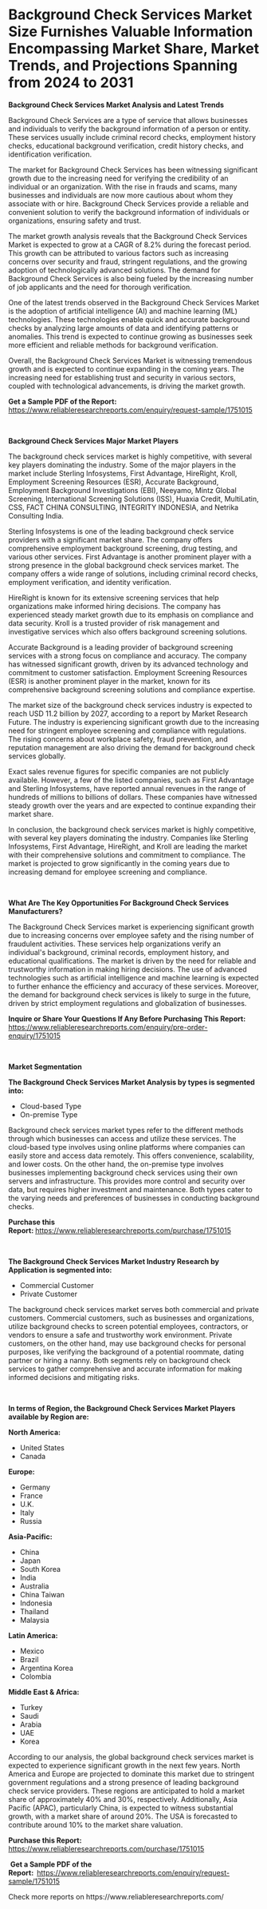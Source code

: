 <p><h1>Background Check Services Market Size Furnishes Valuable Information Encompassing Market Share, Market Trends, and Projections Spanning from 2024 to 2031</h1></p><p><strong>Background Check Services Market Analysis and Latest Trends</strong></p>
<p><p>Background Check Services are a type of service that allows businesses and individuals to verify the background information of a person or entity. These services usually include criminal record checks, employment history checks, educational background verification, credit history checks, and identification verification.</p><p>The market for Background Check Services has been witnessing significant growth due to the increasing need for verifying the credibility of an individual or an organization. With the rise in frauds and scams, many businesses and individuals are now more cautious about whom they associate with or hire. Background Check Services provide a reliable and convenient solution to verify the background information of individuals or organizations, ensuring safety and trust.</p><p>The market growth analysis reveals that the Background Check Services Market is expected to grow at a CAGR of 8.2% during the forecast period. This growth can be attributed to various factors such as increasing concerns over security and fraud, stringent regulations, and the growing adoption of technologically advanced solutions. The demand for Background Check Services is also being fueled by the increasing number of job applicants and the need for thorough verification.</p><p>One of the latest trends observed in the Background Check Services Market is the adoption of artificial intelligence (AI) and machine learning (ML) technologies. These technologies enable quick and accurate background checks by analyzing large amounts of data and identifying patterns or anomalies. This trend is expected to continue growing as businesses seek more efficient and reliable methods for background verification.</p><p>Overall, the Background Check Services Market is witnessing tremendous growth and is expected to continue expanding in the coming years. The increasing need for establishing trust and security in various sectors, coupled with technological advancements, is driving the market growth.</p></p>
<p><strong>Get a Sample PDF of the Report:&nbsp;</strong> <a href="https://www.reliableresearchreports.com/enquiry/request-sample/1751015">https://www.reliableresearchreports.com/enquiry/request-sample/1751015</a></p>
<p>&nbsp;</p>
<p><strong>Background Check Services Major Market Players</strong></p>
<p><p>The background check services market is highly competitive, with several key players dominating the industry. Some of the major players in the market include Sterling Infosystems, First Advantage, HireRight, Kroll, Employment Screening Resources (ESR), Accurate Background, Employment Background Investigations (EBI), Neeyamo, Mintz Global Screening, International Screening Solutions (ISS), Huaxia Credit, MultiLatin, CSS, FACT CHINA CONSULTING, INTEGRITY INDONESIA, and Netrika Consulting India.</p><p>Sterling Infosystems is one of the leading background check service providers with a significant market share. The company offers comprehensive employment background screening, drug testing, and various other services. First Advantage is another prominent player with a strong presence in the global background check services market. The company offers a wide range of solutions, including criminal record checks, employment verification, and identity verification.</p><p>HireRight is known for its extensive screening services that help organizations make informed hiring decisions. The company has experienced steady market growth due to its emphasis on compliance and data security. Kroll is a trusted provider of risk management and investigative services which also offers background screening solutions.</p><p>Accurate Background is a leading provider of background screening services with a strong focus on compliance and accuracy. The company has witnessed significant growth, driven by its advanced technology and commitment to customer satisfaction. Employment Screening Resources (ESR) is another prominent player in the market, known for its comprehensive background screening solutions and compliance expertise.</p><p>The market size of the background check services industry is expected to reach USD 11.2 billion by 2027, according to a report by Market Research Future. The industry is experiencing significant growth due to the increasing need for stringent employee screening and compliance with regulations. The rising concerns about workplace safety, fraud prevention, and reputation management are also driving the demand for background check services globally.</p><p>Exact sales revenue figures for specific companies are not publicly available. However, a few of the listed companies, such as First Advantage and Sterling Infosystems, have reported annual revenues in the range of hundreds of millions to billions of dollars. These companies have witnessed steady growth over the years and are expected to continue expanding their market share.</p><p>In conclusion, the background check services market is highly competitive, with several key players dominating the industry. Companies like Sterling Infosystems, First Advantage, HireRight, and Kroll are leading the market with their comprehensive solutions and commitment to compliance. The market is projected to grow significantly in the coming years due to increasing demand for employee screening and compliance.</p></p>
<p>&nbsp;</p>
<p><strong>What Are The Key Opportunities For Background Check Services Manufacturers?</strong></p>
<p><p>The Background Check Services market is experiencing significant growth due to increasing concerns over employee safety and the rising number of fraudulent activities. These services help organizations verify an individual's background, criminal records, employment history, and educational qualifications. The market is driven by the need for reliable and trustworthy information in making hiring decisions. The use of advanced technologies such as artificial intelligence and machine learning is expected to further enhance the efficiency and accuracy of these services. Moreover, the demand for background check services is likely to surge in the future, driven by strict employment regulations and globalization of businesses.</p></p>
<p><strong>Inquire or Share Your Questions If Any Before Purchasing This Report:</strong> <a href="https://www.reliableresearchreports.com/enquiry/pre-order-enquiry/1751015">https://www.reliableresearchreports.com/enquiry/pre-order-enquiry/1751015</a></p>
<p>&nbsp;</p>
<p><strong>Market Segmentation</strong></p>
<p><strong>The Background Check Services Market Analysis by types is segmented into:</strong></p>
<p><ul><li>Cloud-based Type</li><li>On-premise Type</li></ul></p>
<p><p>Background check services market types refer to the different methods through which businesses can access and utilize these services. The cloud-based type involves using online platforms where companies can easily store and access data remotely. This offers convenience, scalability, and lower costs. On the other hand, the on-premise type involves businesses implementing background check services using their own servers and infrastructure. This provides more control and security over data, but requires higher investment and maintenance. Both types cater to the varying needs and preferences of businesses in conducting background checks.</p></p>
<p><strong>Purchase this Report:&nbsp;</strong><a href="https://www.reliableresearchreports.com/purchase/1751015">https://www.reliableresearchreports.com/purchase/1751015</a></p>
<p>&nbsp;</p>
<p><strong>The Background Check Services Market Industry Research by Application is segmented into:</strong></p>
<p><ul><li>Commercial Customer</li><li>Private Customer</li></ul></p>
<p><p>The background check services market serves both commercial and private customers. Commercial customers, such as businesses and organizations, utilize background checks to screen potential employees, contractors, or vendors to ensure a safe and trustworthy work environment. Private customers, on the other hand, may use background checks for personal purposes, like verifying the background of a potential roommate, dating partner or hiring a nanny. Both segments rely on background check services to gather comprehensive and accurate information for making informed decisions and mitigating risks.</p></p>
<p>&nbsp;</p>
<p><strong>In terms of Region, the Background Check Services Market Players available by Region are:</strong></p>
<p>
    <p> <strong> North America: </strong>
        <ul>
            <li>United States</li>
            <li>Canada</li>
        </ul>
        </p> 
    <p> <strong> Europe: </strong>
        <ul>
            <li>Germany</li>
            <li>France</li>
            <li>U.K.</li>
            <li>Italy</li>
            <li>Russia</li>
        </ul>
        </p> 
    <p> <strong> Asia-Pacific: </strong>
        <ul>
            <li>China</li>
            <li>Japan</li>
            <li>South Korea</li>
            <li>India</li>
            <li>Australia</li>
            <li>China Taiwan</li>
            <li>Indonesia</li>
            <li>Thailand</li>
            <li>Malaysia</li>
        </ul>
        </p> 
    <p> <strong> Latin America: </strong>
        <ul>
            <li>Mexico</li>
            <li>Brazil</li>
            <li>Argentina Korea</li>
            <li>Colombia</li>
        </ul>
        </p> 
    <p> <strong> Middle East & Africa: </strong>
        <ul>
            <li>Turkey</li>
            <li>Saudi</li>
            <li>Arabia</li>
            <li>UAE</li>
            <li>Korea</li>
        </ul>
    </p>
    </p>
<p><p>According to our analysis, the global background check services market is expected to experience significant growth in the next few years. North America and Europe are projected to dominate this market due to stringent government regulations and a strong presence of leading background check service providers. These regions are anticipated to hold a market share of approximately 40% and 30%, respectively. Additionally, Asia Pacific (APAC), particularly China, is expected to witness substantial growth, with a market share of around 20%. The USA is forecasted to contribute around 10% to the market share valuation.</p></p>
<p><strong>Purchase this Report: </strong><a href="https://www.reliableresearchreports.com/purchase/1751015">https://www.reliableresearchreports.com/purchase/1751015</a></p>
<p>&nbsp;<strong>Get a Sample PDF of the Report:&nbsp;&nbsp;</strong><a href="https://www.reliableresearchreports.com/enquiry/request-sample/1751015">https://www.reliableresearchreports.com/enquiry/request-sample/1751015</a></p>
<p><strong></strong></p>
<p>Check more reports on https://www.reliableresearchreports.com/</p>